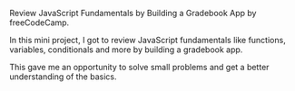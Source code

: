 Review JavaScript Fundamentals by Building a Gradebook App by freeCodeCamp.

In this mini project, I got to review JavaScript fundamentals like functions, variables, conditionals and more by building a gradebook app.

This gave me an opportunity to solve small problems and get a better understanding of the basics.
